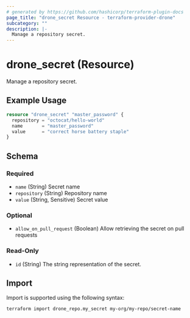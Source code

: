 ```yaml
---
# generated by https://github.com/hashicorp/terraform-plugin-docs
page_title: "drone_secret Resource - terraform-provider-drone"
subcategory: ""
description: |-
  Manage a repository secret.
---
```


# drone_secret (Resource)

Manage a repository secret.

## Example Usage

```terraform
resource "drone_secret" "master_password" {
  repository = "octocat/hello-world"
  name       = "master_password"
  value      = "correct horse battery staple"
}
```

<!-- schema generated by tfplugindocs -->
## Schema

### Required

- `name` (String) Secret name
- `repository` (String) Repository name
- `value` (String, Sensitive) Secret value

### Optional

- `allow_on_pull_request` (Boolean) Allow retrieving the secret on pull requests

### Read-Only

- `id` (String) The string representation of the secret.

## Import

Import is supported using the following syntax:

```shell
terraform import drone_repo.my_secret my-org/my-repo/secret-name
```
